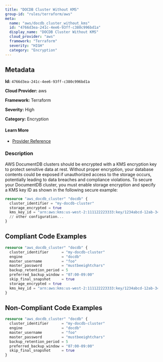 ```yaml
---
title: "DOCDB Cluster Without KMS"
group-id: "rules/terraform/aws"
meta:
  name: "aws/docdb_cluster_without_kms"
  id: "4766d3ea-241c-4ee6-93ff-c380c996bd1a"
  display_name: "DOCDB Cluster Without KMS"
  cloud_provider: "aws"
  framework: "Terraform"
  severity: "HIGH"
  category: "Encryption"
---
```

## Metadata

**Id:** `4766d3ea-241c-4ee6-93ff-c380c996bd1a`

**Cloud Provider:** aws

**Framework:** Terraform

**Severity:** High

**Category:** Encryption

#### Learn More

 - [Provider Reference](https://registry.terraform.io/providers/hashicorp/aws/latest/docs/resources/docdb_cluster#kms_key_id)

### Description

 AWS DocumentDB clusters should be encrypted with a KMS encryption key to protect sensitive data at rest. Without proper encryption, your database contents could be exposed if unauthorized access to the storage occurs, potentially leading to data breaches and compliance violations. To secure your DocumentDB cluster, you must enable storage encryption and specify a KMS key ID as shown in the following secure example:

```terraform
resource "aws_docdb_cluster" "docdb" {
  cluster_identifier = "my-docdb-cluster"
  storage_encrypted = true
  kms_key_id = "arn:aws:kms:us-west-2:111122223333:key/1234abcd-12ab-34cd-56ef-1234567890ab"
  // other configuration...
}
```


## Compliant Code Examples
```terraform
resource "aws_docdb_cluster" "docdb" {
  cluster_identifier      = "my-docdb-cluster"
  engine                  = "docdb"
  master_username         = "foo"
  master_password         = "mustbeeightchars"
  backup_retention_period = 5
  preferred_backup_window = "07:00-09:00"
  skip_final_snapshot     = true
  storage_encrypted = true
  kms_key_id = "arn:aws:kms:us-west-2:111122223333:key/1234abcd-12ab-34cd-56ef-1234567890ab"
}

```
## Non-Compliant Code Examples
```terraform
resource "aws_docdb_cluster" "docdb" {
  cluster_identifier      = "my-docdb-cluster"
  engine                  = "docdb"
  master_username         = "foo"
  master_password         = "mustbeeightchars"
  backup_retention_period = 5
  preferred_backup_window = "07:00-09:00"
  skip_final_snapshot     = true
}

```